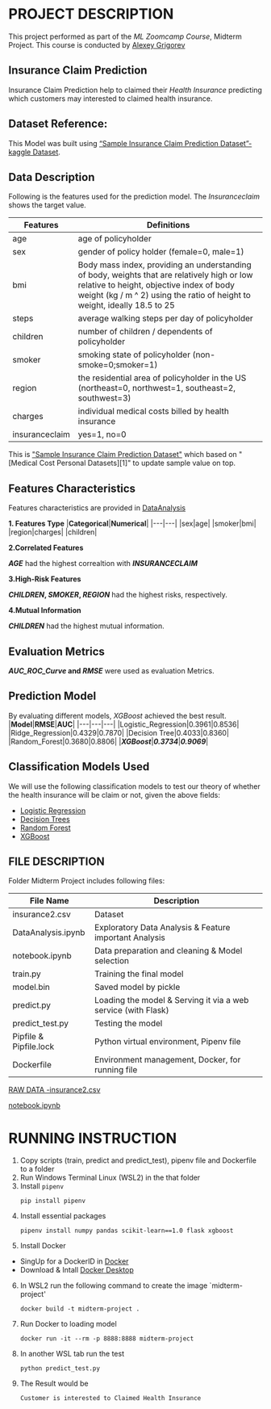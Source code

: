 # PROJECT DESCRIPTION

This project performed as part of the _ML Zoomcamp Course_, Midterm Project. This course is conducted by [Alexey Grigorev](https://bit.ly/3BxeAoB)

## Insurance Claim Prediction
Insurance Claim Prediction help to claimed their _Health Insurance_ predicting which customers may interested to claimed health insurance.

## Dataset Reference:
This Model was built using [“Sample Insurance Claim Prediction Dataset”-kaggle Dataset](https://www.kaggle.com/datasets/easonlai/sample-insurance-claim-prediction-dataset#:~:text=1%2C%20no%3D0-,Insurance,-Usability).

## Data Description
Following is the features used for the prediction model. The _Insuranceclaim_ shows the target value.

| **Features** | **Definitions** |
|---|---|
| age | age of policyholder|
| sex | gender of policy holder (female=0, male=1)|
|bmi | Body mass index, providing an understanding of body, weights that are relatively high or low relative to height, objective index of body weight (kg / m ^ 2) using the ratio of height to weight, ideally 18.5 to 25|
|steps | average walking steps per day of policyholder|
|children| number of children / dependents of policyholder|
|smoker| smoking state of policyholder (non-smoke=0;smoker=1)|
|region| the residential area of policyholder in the US (northeast=0, northwest=1, southeast=2, southwest=3)|
|charges | individual medical costs billed by health insurance|
|insuranceclaim | yes=1, no=0|

This is ["Sample Insurance Claim Prediction Dataset"](https://www.kaggle.com/datasets/easonlai/sample-insurance-claim-prediction-dataset#:~:text=1%2C%20no%3D0-,Insurance,-Usability) which based on "[Medical Cost Personal Datasets][1]" to update sample value on top.

## Features Characteristics
Features characteristics are provided in [DataAnalysis](https://github.com/jcdumlao14/Homework-ml-zoomcamp/blob/main/Midterm%20Project/DataAnalysis.ipynb)

**1. Features Type**
|**Categorical**|**Numerical**|
|---|---|
|sex|age|
|smoker|bmi|
|region|charges|
|children|

**2.Correlated Features**

**_AGE_** had the highest correaltion with **_INSURANCECLAIM_**

**3.High-Risk Features**

**_CHILDREN_, _SMOKER_, _REGION_** had the highest risks, respectively.

**4.Mutual Information**

**_CHILDREN_** had the highest mutual information.

## Evaluation Metrics
**_AUC_ROC_Curve_ and _RMSE_** were used as evaluation Metrics.

## Prediction Model
By evaluating different models, _XGBoost_ achieved the best result.
|**Model**|**RMSE**|**AUC**|
|---|---|---|
|Logistic_Regression|0.3961|0.8536|
|Ridge_Regression|0.4329|0.7870|
|Decision Tree|0.4033|0.8360|
|Random_Forest|0.3680|0.8806|
|***XGBoost***|***0.3734***|***0.9069***|

## Classification Models Used
We will use the following classification models to test our theory of whether the health insurance will be claim or not, given the above fields: 

* [Logistic Regression](https://scikit-learn.org/stable/modules/generated/sklearn.linear_model.LogisticRegression.html)
* [Decision Trees](https://scikit-learn.org/stable/modules/generated/sklearn.tree.DecisionTreeClassifier.html)
* [Random Forest](https://scikit-learn.org/stable/modules/generated/sklearn.ensemble.RandomForestClassifier.html)
* [XGBoost](https://xgboost.readthedocs.io/en/latest/python/index.html)


## FILE DESCRIPTION
Folder Midterm Project includes following files:

|**File Name**|**Description**|
|---|---|
|insurance2.csv|Dataset|
|DataAnalysis.ipynb|Exploratory Data Analysis & Feature important Analysis|
|notebook.ipynb|Data preparation and cleaning & Model selection|
|train.py|Training the final model|
|model.bin|Saved model by pickle|
|predict.py|Loading the model & Serving it via a web service (with Flask)|
|predict_test.py|Testing the model|
|Pipfile & Pipfile.lock|Python virtual environment, Pipenv file|
|Dockerfile|Environment management, Docker, for running file|

[RAW DATA -insurance2.csv](https://raw.githubusercontent.com/jcdumlao14/Homework-ml-zoomcamp/main/insurance2.csv)

[notebook.ipynb](https://github.com/jcdumlao14/Homework-ml-zoomcamp/blob/main/Midterm%20Project/notebook.ipynb)


# RUNNING INSTRUCTION
1. Copy scripts (train, predict and predict_test), pipenv file and Dockerfile to a folder
2. Run Windows Terminal Linux (WSL2) in the that folder
3. Install `pipenv`
   ```
   pip install pipenv
   ```
4. Install essential packages
   ```
   pipenv install numpy pandas scikit-learn==1.0 flask xgboost
   ```
5. Install Docker
 - SingUp for a DockerID in [Docker](https://hub.docker.com/)
 - Download & Intall [Docker Desktop](https://docs.docker.com/desktop/windows/install/)
 
6. In WSL2 run the following command to create the image `midterm-project'
   ```
   docker build -t midterm-project .
   ```
7. Run Docker to loading model
   ```
   docker run -it --rm -p 8888:8888 midterm-project
   ```
8. In another WSL tab run the test 
   ```
   python predict_test.py
   ```
9. The Result would be
   ```
   Customer is interested to Claimed Health Insurance
   ```
